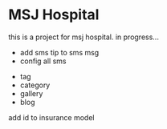 
# MSJ Hospital
this is a project for msj hospital. in progress...


- add sms tip to sms msg
- config all sms 


<!-- blog -->
- tag
- category
- gallery
- blog


<!-- before migration -->
add id to insurance model